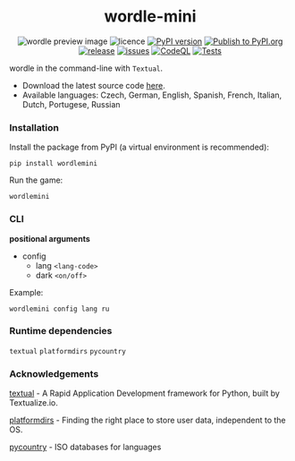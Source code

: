 <div align="center">

# wordle-mini

</div>

<div align="center">

![wordle preview image](https://github.com/user-attachments/assets/25fba431-aa45-407d-9d40-c171ea655681)
![licence](https://img.shields.io/badge/licence-MIT-green?style=flat?logo=licence)
[![PyPI version](https://img.shields.io/pypi/v/wordlemini?style=flat-square)](https://pypi.org/project/wordlemini/)
[![Publish to PyPI.org](https://github.com/tomasvana10/wordlemini/actions/workflows/publish.yml/badge.svg)](https://github.com/tomasvana10/wordlemini/actions/workflows/publish.yml)
[![release](https://img.shields.io/github/v/release/tomasvana10/wordlemini?logo=github)](https://github.com/tomasvana10/wordlemini/releases/latest)
[![issues](https://img.shields.io/github/issues-raw/tomasvana10/wordlemini.svg?maxAge=25000)](https://github.com/tomasvana10/wordlemini/issues)
[![CodeQL](https://github.com/tomasvana10/wordlemini/actions/workflows/github-code-scanning/codeql/badge.svg)](https://github.com/tomasvana10/wordlemini/actions/workflows/github-code-scanning/codeql)
[![Tests](https://github.com/tomasvana10/wordlemini/actions/workflows/tox-tests.yml/badge.svg)](https://github.com/tomasvana10/wordlemini/actions/workflows/tox-tests.yml)

</div>

wordle in the command-line with `Textual`.

- Download the latest source code [here](https://github.com/tomasvana10/wordlemini/releases/latest).
- Available languages: Czech, German, English, Spanish, French, Italian, Dutch, Portugese, Russian

### Installation
Install the package from PyPI (a virtual environment is recommended):
```
pip install wordlemini
```

Run the game:
```
wordlemini
```

### CLI
**positional arguments**

- config
  - lang `<lang-code>`
  - dark `<on/off>`

Example: 
```
wordlemini config lang ru
```

### Runtime dependencies
`textual` `platformdirs` `pycountry`

### Acknowledgements
[textual](https://textual.textualize.io/) - A Rapid Application Development framework for Python, built by Textualize.io.

[platformdirs](https://pypi.org/project/platformdirs/) - Finding the right place to store user data, independent to the OS.

[pycountry](https://pypi.org/project/pycountry/) - ISO databases for languages

